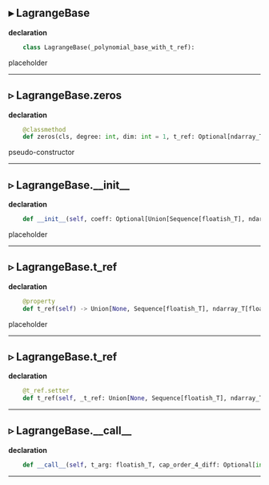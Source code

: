 
▸ LagrangeBase
-----
**declaration**

```python
    class LagrangeBase(_polynomial_base_with_t_ref): 
```


placeholder



-----
▹ LagrangeBase.zeros
-----

**declaration**

```python
    @classmethod 
    def zeros(cls, degree: int, dim: int = 1, t_ref: Optional[ndarray_T[floatish_T]] = None) -> 'LagrangeBase': 
```


pseudo-constructor



-----

▹ LagrangeBase.\_\_init\_\_
-----

**declaration**

```python
    def __init__(self, coeff: Optional[Union[Sequence[floatish_T], ndarray_T[floatish_T]]] = None, t_ref: Optional[Union[Sequence[floatish_T], ndarray_T[floatish_T]]] = None): 
```


placeholder



-----

▹ LagrangeBase.t\_ref
-----

**declaration**

```python
    @property 
    def t_ref(self) -> Union[None, Sequence[floatish_T], ndarray_T[floatish_T]]: 
```


placeholder



-----

▹ LagrangeBase.t\_ref
-----

**declaration**

```python
    @t_ref.setter 
    def t_ref(self, _t_ref: Union[None, Sequence[floatish_T], ndarray_T[floatish_T]]): 
```



-----

▹ LagrangeBase.\_\_call\_\_
-----

**declaration**

```python
    def __call__(self, t_arg: floatish_T, cap_order_4_diff: Optional[int] = None, outs: Optional = None, outs_lagrange_basis: Optional = None, dtype: Optional[dtype_T] = None) -> ndarray_T[floatish_T]: 
```



-----

